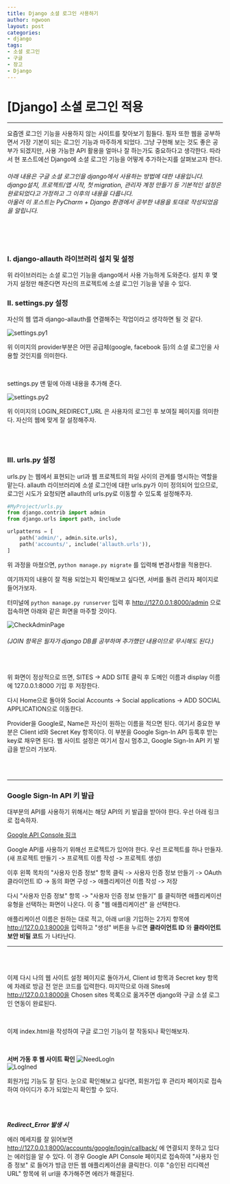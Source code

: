 ```yaml
---
title: Django 소셜 로그인 사용하기
author: ngwoon
layout: post
categories:
- django
tags:
- 소셜 로그인
- 구글
- 장고
- Django
---
```


# [Django] 소셜 로그인 적용
- - -

요즘엔 로그인 기능을 사용하지 않는 사이트를 찾아보기 힘들다. 필자 또한 웹을 공부하면서 가장 기본이 되는 로그인 기능과 마주하게 되었다. 그냥 구현해 보는 것도 좋은 공부가 되겠지만, 사용 가능한 API 활용을 얼마나 잘 하는가도 중요하다고 생각한다. 따라서 현 포스트에선 Django에 소셜 로그인 기능을 어떻게 추가하는지를 살펴보고자 한다.

  <h6>
  아래 내용은 구글 소셜 로그인을 django에서 사용하는 방법에 대한 내용입니다.
  <br>
  django설치, 프로젝트/앱 시작, 첫 migration, 관리자 계정 만들기 등 기본적인 설정은 완료되었다고 가정하고 그 이후의 내용을 다룹니다.
  <br>
  아울러 이 포스트는 PyCharm + Django 환경에서 공부한 내용을 토대로 작성되었음을 알립니다.
  </h6>

  <br><br>

  <h3> I. django-allauth 라이브러리 설치 및 설정 </h3>  
  위 라이브러리는 소셜 로그인 기능을 django에서 사용 가능하게 도와준다.
  설치 후 몇 가지 설정만 해준다면 자신의 프로젝트에 소셜 로그인 기능을 넣을 수 있다.
  <br>

  <h3> II. settings.py 설정 </h3>

  자신의 웹 앱과 django-allauth를 연결해주는 작업이라고 생각하면 될 것 같다.

  ![settings.py1](/assets/images/post/django/SocialLogIn/settings1.png)

  위 이미지의 provider부분은 어떤 공급체(google, facebook 등)의 소셜 로그인을 사용할 것인지를 의미한다.

  <br>

  settings.py 맨 밑에 아래 내용을 추가해 준다.

  ![settings.py2](/assets/images/post/django/SocialLogIn/settings2.png)

  위 이미지의 LOGIN_REDIRECT_URL 은 사용자의 로그인 후 보여질 페이지를 의미한다. 자신의 웹에 맞게 잘 설정해주자.

  <br><br>

  <h3> III. urls.py 설정 </h3>

  urls.py 는 웹에서 표현되는 url과 웹 프로젝트의 파일 사이의 관계를 명시하는 역할을 맡는다. allauth 라이브러리에 소셜 로그인에 대한 urls.py가 이미 정의되어 있으므로, 로그인 시도가 요청되면 allauth의 urls.py로 이동할 수 있도록 설정해주자.

  ```python
  #MyProject/urls.py
  from django.contrib import admin
  from django.urls import path, include

  urlpatterns = [
      path('admin/', admin.site.urls),
      path('accounts/', include('allauth.urls')),
  ]
  ```

  위 과정을 마쳤으면, ```python manage.py migrate``` 를 입력해 변경사항을 적용한다.

  여기까지의 내용이 잘 적용 되었는지 확인해보고 싶다면, 서버를 돌려 관리자 페이지로 들어가보자.

  터미널에 ```python manage.py runserver``` 입력 후 http://127.0.0.1:8000/admin 으로 접속하면 아래와 같은 화면을 마주할 것이다.

  ![CheckAdminPage](/assets/images/post/django/SocialLogIn/CheckAdminPage.png)
  <h6> (JOIN 항목은 필자가 django DB를 공부하며 추가했던 내용이므로 무시해도 된다.) </h6>

  <br>

  위 화면이 정상적으로 뜨면, SITES -> ADD SITE 클릭 후 도메인 이름과 display 이름에 127.0.0.1:8000 기입 후 저장한다.

  다시 Home으로 돌아와 Social Accounts -> Social applications -> ADD SOCIAL APPLICATION으로 이동한다.

  Provider을 Google로, Name은 자신이 원하는 이름을 적으면 된다.
  여기서 중요한 부분은 Client id와 Secret Key 항목이다. 이 부분을 Google Sign-In API 등록후 받는 key로 채우면 된다.
  웹 사이트 설정은 여기서 잠시 멈추고, Google Sign-In API 키 발급을 받으러 가보자.

  <br><br>

  ---
  <h3> Google Sign-In API 키 발급 </h3>

  대부분의 API를 사용하기 위해서는 해당 API의 키 발급을 받아야 한다. 우선 아래 링크로 접속하자.

  [Google API Console 링크](http://console.developers.google.com/)

  Google API를 사용하기 위해선 프로젝트가 있어야 한다. 우선 프로젝트를 하나 만들자. (새 프로젝트 만들기 -> 프로젝트 이름 작성 -> 프로젝트 생성)

  이후 왼쪽 목차의 "사용자 인증 정보" 항목 클릭 -> 사용자 인증 정보 만들기 -> OAuth 클라이언트 ID -> 동의 화면 구성 -> 애플리케이션 이름 작성 -> 저장

  다시 "사용자 인증 정보" 항목 -> "사용자 인증 정보 만들기" 를 클릭하면 애플리케이션 유형을 선택하는 화면이 나온다. 이 중 "웹 애플리케이션" 을 선택한다.

  애플리케이션 이름은 원하는 대로 적고, 아래 url을 기입하는 2가지 항목에 http://127.0.0.1:8000을 입력하고 "생성" 버튼을 누르면 **클라이언트 ID** 와 **클라이언트 보안 비밀 코드** 가 나타난다.

  ---

  <br><br>

  이제 다시 나의 웹 사이트 설정 페이지로 돌아가서, Client id 항목과 Secret key 항목에 차례로 방금 전 얻은 코드를 입력한다.
  마지막으로 아래 Sites에 http://127.0.0.1:8000을 Chosen sites 목록으로 옮겨주면 django와 구글 소셜 로그인 연동이 완료된다.

  <br>

  이제 index.html을 작성하여 구글 로그인 기능이 잘 작동되나 확인해보자.

  <br>

  **서버 가동 후 웹 사이트 확인**
  ![NeedLogIn](/assets/images/post/django/SocialLogIn/NeedLogin.png)
  <br>
  ![LogIned](/assets/images/post/django/SocialLogIn/Logined.png)


  회원가입 기능도 잘 된다. 눈으로 확인해보고 싶다면, 회원가입 후 관리자 페이지로 접속하여 아이디가 추가 되었는지 확인할 수 있다.  


  <br><br>


  ***Redirect_Error 발생 시***

  에러 메세지를 잘 읽어보면 http://127.0.0.1:8000/accounts/google/login/callback/ 에 연결되지 못하고 있다는 에러임을 알 수 있다.
  이 경우 Google API Console 페이지로 접속하여 "사용자 인증 정보" 로 들어가 방금 만든 웹 애플리케이션을 클릭한다. 이후 "승인된 리디렉션 URL" 항목에 위 url을 추가해주면 에러가 해결된다.
